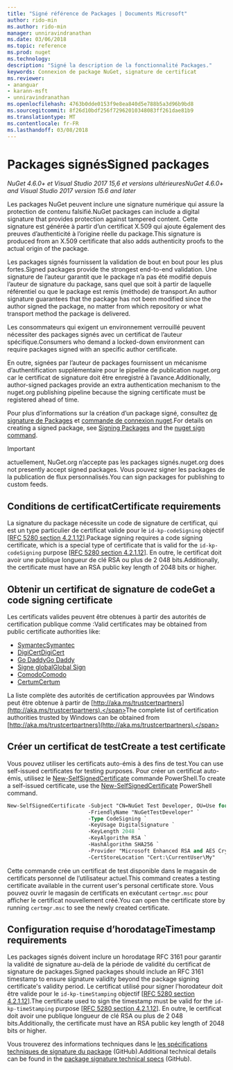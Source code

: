```yaml
---
title: "Signé référence de Packages | Documents Microsoft"
author: rido-min
ms.author: rido-min
manager: unniravindranathan
ms.date: 03/06/2018
ms.topic: reference
ms.prod: nuget
ms.technology: 
description: "Signé la description de la fonctionnalité Packages."
keywords: Connexion de package NuGet, signature de certificat
ms.reviewer:
- ananguar
- karann-msft
- unniravindranathan
ms.openlocfilehash: 4763b0dde0153f9e8ea840d5e788b5a3d96b9bd8
ms.sourcegitcommit: 8f26d10bdf256f72962010348083ff261dae81b9
ms.translationtype: MT
ms.contentlocale: fr-FR
ms.lasthandoff: 03/08/2018
---
```

# <a name="signed-packages"></a><span data-ttu-id="0c0c5-104">Packages signés</span><span class="sxs-lookup"><span data-stu-id="0c0c5-104">Signed packages</span></span>

<span data-ttu-id="0c0c5-105">*NuGet 4.6.0+ et Visual Studio 2017 15,6 et versions ultérieures*</span><span class="sxs-lookup"><span data-stu-id="0c0c5-105">*NuGet 4.6.0+ and Visual Studio 2017 version 15.6 and later*</span></span>

<span data-ttu-id="0c0c5-106">Les packages NuGet peuvent inclure une signature numérique qui assure la protection de contenu falsifié.</span><span class="sxs-lookup"><span data-stu-id="0c0c5-106">NuGet packages can include a digital signature that provides protection against tampered content.</span></span> <span data-ttu-id="0c0c5-107">Cette signature est générée à partir d’un certificat X.509 qui ajoute également des preuves d’authenticité à l’origine réelle du package.</span><span class="sxs-lookup"><span data-stu-id="0c0c5-107">This signature is produced from an X.509 certificate that also adds authenticity proofs to the actual origin of the package.</span></span>

<span data-ttu-id="0c0c5-108">Les packages signés fournissent la validation de bout en bout pour les plus fortes.</span><span class="sxs-lookup"><span data-stu-id="0c0c5-108">Signed packages provide the strongest end-to-end validation.</span></span> <span data-ttu-id="0c0c5-109">Une signature de l’auteur garantit que le package n’a pas été modifié depuis l’auteur de signature du package, sans quel que soit à partir de laquelle référentiel ou que le package est remis (méthode) de transport.</span><span class="sxs-lookup"><span data-stu-id="0c0c5-109">An author signature guarantees that the package has not been modified since the author signed the package, no matter from which repository or what transport method the package is delivered.</span></span>

<span data-ttu-id="0c0c5-110">Les consommateurs qui exigent un environnement verrouillé peuvent nécessiter des packages signés avec un certificat de l’auteur spécifique.</span><span class="sxs-lookup"><span data-stu-id="0c0c5-110">Consumers who demand a locked-down environment can require packages signed with an specific author certificate.</span></span>

<span data-ttu-id="0c0c5-111">En outre, signées par l’auteur de packages fournissent un mécanisme d’authentification supplémentaire pour le pipeline de publication nuget.org car le certificat de signature doit être enregistré à l’avance.</span><span class="sxs-lookup"><span data-stu-id="0c0c5-111">Additionally, author-signed packages provide an extra authentication mechanism to the nuget.org publishing pipeline because the signing certificate must be registered ahead of time.</span></span>

<span data-ttu-id="0c0c5-112">Pour plus d’informations sur la création d’un package signé, consultez [de signature de Packages](../create-packages/Sign-a-package.md) et [commande de connexion nuget](../tools/cli-ref-sign.md).</span><span class="sxs-lookup"><span data-stu-id="0c0c5-112">For details on creating a signed package, see [Signing Packages](../create-packages/Sign-a-package.md) and the [nuget sign command](../tools/cli-ref-sign.md).</span></span>

> [!Important]
> <span data-ttu-id="0c0c5-113">actuellement, NuGet.org n’accepte pas les packages signés.</span><span class="sxs-lookup"><span data-stu-id="0c0c5-113">nuget.org does not presently accept signed packages.</span></span> <span data-ttu-id="0c0c5-114">Vous pouvez signer les packages de la publication de flux personnalisés.</span><span class="sxs-lookup"><span data-stu-id="0c0c5-114">You can sign packages for publishing to custom feeds.</span></span>

## <a name="certificate-requirements"></a><span data-ttu-id="0c0c5-115">Conditions de certificat</span><span class="sxs-lookup"><span data-stu-id="0c0c5-115">Certificate requirements</span></span>

<span data-ttu-id="0c0c5-116">La signature du package nécessite un code de signature de certificat, qui est un type particulier de certificat valide pour le `id-kp-codeSigning` objectif [[RFC 5280 section 4.2.1.12](https://tools.ietf.org/html/rfc5280#section-4.2.1.12)].</span><span class="sxs-lookup"><span data-stu-id="0c0c5-116">Package signing requires a code signing certificate, which is a special type of certificate that is valid for the `id-kp-codeSigning` purpose [[RFC 5280 section 4.2.1.12](https://tools.ietf.org/html/rfc5280#section-4.2.1.12)].</span></span> <span data-ttu-id="0c0c5-117">En outre, le certificat doit avoir une publique longueur de clé RSA ou plus de 2 048 bits.</span><span class="sxs-lookup"><span data-stu-id="0c0c5-117">Additionally, the certificate must have an RSA public key length of 2048 bits or higher.</span></span>

## <a name="get-a-code-signing-certificate"></a><span data-ttu-id="0c0c5-118">Obtenir un certificat de signature de code</span><span class="sxs-lookup"><span data-stu-id="0c0c5-118">Get a code signing certificate</span></span>

<span data-ttu-id="0c0c5-119">Les certificats valides peuvent être obtenues à partir des autorités de certification publique comme :</span><span class="sxs-lookup"><span data-stu-id="0c0c5-119">Valid certificates may be obtained from public certificate authorities like:</span></span>

- [<span data-ttu-id="0c0c5-120">Symantec</span><span class="sxs-lookup"><span data-stu-id="0c0c5-120">Symantec</span></span>](https://trustcenter.websecurity.symantec.com/process/trust/productOptions?productType=SoftwareValidationClass3)
- [<span data-ttu-id="0c0c5-121">DigiCert</span><span class="sxs-lookup"><span data-stu-id="0c0c5-121">DigiCert</span></span>](https://www.digicert.com/code-signing/)
- [<span data-ttu-id="0c0c5-122">Go Daddy</span><span class="sxs-lookup"><span data-stu-id="0c0c5-122">Go Daddy</span></span>](https://www.godaddy.com/web-security/code-signing-certificate)
- [<span data-ttu-id="0c0c5-123">Signe global</span><span class="sxs-lookup"><span data-stu-id="0c0c5-123">Global Sign</span></span>](https://www.globalsign.com/en/code-signing-certificate/)
- [<span data-ttu-id="0c0c5-124">Comodo</span><span class="sxs-lookup"><span data-stu-id="0c0c5-124">Comodo</span></span>](https://www.comodo.com/e-commerce/code-signing/code-signing-certificate.php)
- [<span data-ttu-id="0c0c5-125">Certum</span><span class="sxs-lookup"><span data-stu-id="0c0c5-125">Certum</span></span>](https://www.certum.eu/certum/cert,offer_en_open_source_cs.xml) 

<span data-ttu-id="0c0c5-126">La liste complète des autorités de certification approuvées par Windows peut être obtenue à partir de [http://aka.ms/trustcertpartners](http://aka.ms/trustcertpartners).</span><span class="sxs-lookup"><span data-stu-id="0c0c5-126">The complete list of certification authorities trusted by Windows can be obtained from [http://aka.ms/trustcertpartners](http://aka.ms/trustcertpartners).</span></span>

## <a name="create-a-test-certificate"></a><span data-ttu-id="0c0c5-127">Créer un certificat de test</span><span class="sxs-lookup"><span data-stu-id="0c0c5-127">Create a test certificate</span></span>

<span data-ttu-id="0c0c5-128">Vous pouvez utiliser les certificats auto-émis à des fins de test.</span><span class="sxs-lookup"><span data-stu-id="0c0c5-128">You can use self-issued certificates for testing purposes.</span></span> <span data-ttu-id="0c0c5-129">Pour créer un certificat auto-émis, utilisez le [New-SelfSignedCertificate](https://docs.microsoft.com/en-us/powershell/module/pkiclient/new-selfsignedcertificate) commande PowerShell.</span><span class="sxs-lookup"><span data-stu-id="0c0c5-129">To create a self-issued certificate, use the [New-SelfSignedCertificate](https://docs.microsoft.com/en-us/powershell/module/pkiclient/new-selfsignedcertificate) PowerShell command.</span></span>

```ps
New-SelfSignedCertificate -Subject "CN=NuGet Test Developer, OU=Use for testing purposes ONLY" `
                          -FriendlyName "NuGetTestDeveloper" `
                          -Type CodeSigning `
                          -KeyUsage DigitalSignature `
                          -KeyLength 2048 `
                          -KeyAlgorithm RSA `
                          -HashAlgorithm SHA256 `
                          -Provider "Microsoft Enhanced RSA and AES Cryptographic Provider" `
                          -CertStoreLocation "Cert:\CurrentUser\My" 
```

<span data-ttu-id="0c0c5-130">Cette commande crée un certificat de test disponible dans le magasin de certificats personnel de l’utilisateur actuel.</span><span class="sxs-lookup"><span data-stu-id="0c0c5-130">This command creates a testing certificate available in the current user's personal certificate store.</span></span> <span data-ttu-id="0c0c5-131">Vous pouvez ouvrir le magasin de certificats en exécutant `certmgr.msc` pour afficher le certificat nouvellement créé.</span><span class="sxs-lookup"><span data-stu-id="0c0c5-131">You can open the certificate store by running `certmgr.msc` to see the newly created certificate.</span></span>

## <a name="timestamp-requirements"></a><span data-ttu-id="0c0c5-132">Configuration requise d’horodatage</span><span class="sxs-lookup"><span data-stu-id="0c0c5-132">Timestamp requirements</span></span>

<span data-ttu-id="0c0c5-133">Les packages signés doivent inclure un horodatage RFC 3161 pour garantir la validité de signature au-delà de la période de validité du certificat de signature de packages.</span><span class="sxs-lookup"><span data-stu-id="0c0c5-133">Signed packages should include an RFC 3161 timestamp to ensure signature validity beyond the package signing certificate's validity period.</span></span> <span data-ttu-id="0c0c5-134">Le certificat utilisé pour signer l’horodateur doit être valide pour le `id-kp-timeStamping` objectif [[RFC 5280 section 4.2.1.12](https://tools.ietf.org/html/rfc5280#section-4.2.1.12)].</span><span class="sxs-lookup"><span data-stu-id="0c0c5-134">The certificate used to sign the timestamp must be valid for the `id-kp-timeStamping` purpose [[RFC 5280 section 4.2.1.12](https://tools.ietf.org/html/rfc5280#section-4.2.1.12)].</span></span> <span data-ttu-id="0c0c5-135">En outre, le certificat doit avoir une publique longueur de clé RSA ou plus de 2 048 bits.</span><span class="sxs-lookup"><span data-stu-id="0c0c5-135">Additionally, the certificate must have an RSA public key length of 2048 bits or higher.</span></span>

<span data-ttu-id="0c0c5-136">Vous trouverez des informations techniques dans le [les spécifications techniques de signature du package](https://github.com/NuGet/Home/wiki/Package-Signatures-Technical-Details) (GitHub).</span><span class="sxs-lookup"><span data-stu-id="0c0c5-136">Additional technical details can be found in the [package signature technical specs](https://github.com/NuGet/Home/wiki/Package-Signatures-Technical-Details) (GitHub).</span></span>
